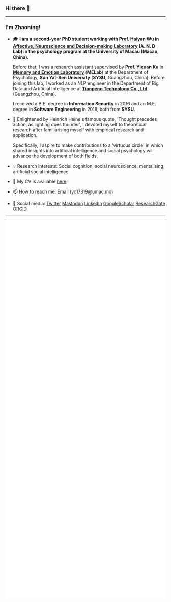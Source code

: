 ### Hi there 👋

<!--
**Das-Boot/Das-Boot** is a ✨ _special_ ✨ repository because its `README.md` (this file) appears on your GitHub profile.
-->
---
### I'm Zhaoning!

- 🎓 **I am a second-year PhD student working with [Prof. Haiyan Wu](https://haiyanwu.wixsite.com/haiyanwu) in [**Affective, Neuroscience and Decision-making Laboratory**](https://andlab-um.com) (**A. N. D Lab**) in the psychology program at the University of Macau (Macao, China).**

  Before that, I was a research assistant supervised by [**Prof. Yixuan Ku**](https://psy.sysu.edu.cn/teacher/851) in [**Memory and Emotion Laboratory**](https://sysumelab.com) (**MELab**) at the Department of Psychology, **Sun Yat-Sen University** (**SYSU**, Guangzhou, China). Before joining this lab, I worked as an NLP engineer in the Department of Big Data and Artificial Intelligence at [**Tianpeng Technology Co., Ltd**](https://www.tp-data.com) (Guangzhou, China). 
  
  I received a B.E. degree in **Information Security** in 2016 and an M.E. degree in **Software Engineering** in 2018, both from **SYSU**.

- :high_brightness: Enlightened by Heinrich Heine's famous quote, 'Thought precedes action, as lighting does thunder', I devoted myself to theoretical research after familiarising myself with empirical research and application. 
  
  Specifically, I aspire to make contributions to a 'virtuous circle' in which shared insights into artificial intelligence and social psychology will advance the development of both fields. 
  
- :bulb: Research interests: Social cognition, social neuroscience, mentalising, artificial social intelligence
- 🌱 My CV is available [here](https://nbviewer.org/github/Das-Boot/Das-Boot/blob/main/resources/CV-Zhaoning%20Li_20230625.pdf)
- 📫 How to reach me: Email (yc17319@umac.mo)
- :key: Social media: [Twitter](https://twitter.com/lizhn7) [Mastodon](https://sciences.social/@lizhn7) [LinkedIn](https://www.linkedin.com/in/zhaoning-li-b82bb1136/) [GoogleScholar](https://scholar.google.com/citations?user=Vr94lCUAAAAJ&hl=zh-CN) [ResearchGate](https://www.researchgate.net/profile/Zhaoning_Li2) [ORCID](https://orcid.org/0000-0002-7578-3076)
---
![](https://raw.githubusercontent.com/Das-Boot/github-stats/master/generated/overview.svg#gh-dark-mode-only)
![](https://raw.githubusercontent.com/Das-Boot/github-stats/master/generated/overview.svg#gh-light-mode-only)
![](https://raw.githubusercontent.com/Das-Boot/github-stats/master/generated/languages.svg#gh-dark-mode-only)
![](https://raw.githubusercontent.com/Das-Boot/github-stats/master/generated/languages.svg#gh-light-mode-only)
